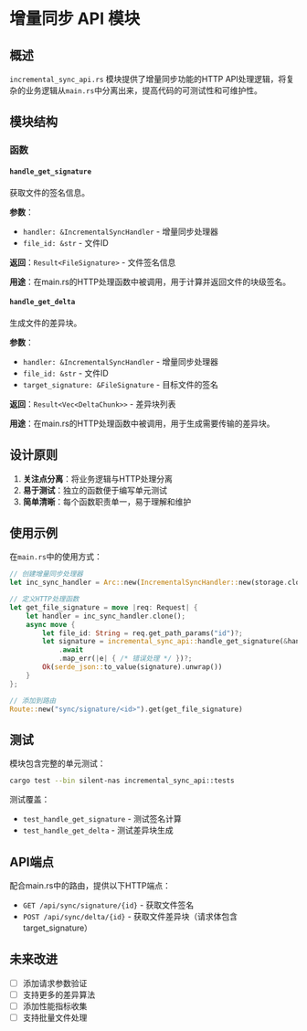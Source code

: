 # 增量同步 API 模块

## 概述

`incremental_sync_api.rs` 模块提供了增量同步功能的HTTP API处理逻辑，将复杂的业务逻辑从`main.rs`中分离出来，提高代码的可测试性和可维护性。

## 模块结构

### 函数

#### `handle_get_signature`
获取文件的签名信息。

**参数**：
- `handler: &IncrementalSyncHandler` - 增量同步处理器
- `file_id: &str` - 文件ID

**返回**：`Result<FileSignature>` - 文件签名信息

**用途**：在main.rs的HTTP处理函数中被调用，用于计算并返回文件的块级签名。

#### `handle_get_delta`
生成文件的差异块。

**参数**：
- `handler: &IncrementalSyncHandler` - 增量同步处理器
- `file_id: &str` - 文件ID
- `target_signature: &FileSignature` - 目标文件的签名

**返回**：`Result<Vec<DeltaChunk>>` - 差异块列表

**用途**：在main.rs的HTTP处理函数中被调用，用于生成需要传输的差异块。

## 设计原则

1. **关注点分离**：将业务逻辑与HTTP处理分离
2. **易于测试**：独立的函数便于编写单元测试
3. **简单清晰**：每个函数职责单一，易于理解和维护

## 使用示例

在`main.rs`中的使用方式：

```rust
// 创建增量同步处理器
let inc_sync_handler = Arc::new(IncrementalSyncHandler::new(storage.clone(), 64 * 1024));

// 定义HTTP处理函数
let get_file_signature = move |req: Request| {
    let handler = inc_sync_handler.clone();
    async move {
        let file_id: String = req.get_path_params("id")?;
        let signature = incremental_sync_api::handle_get_signature(&handler, &file_id)
            .await
            .map_err(|e| { /* 错误处理 */ })?;
        Ok(serde_json::to_value(signature).unwrap())
    }
};

// 添加到路由
Route::new("sync/signature/<id>").get(get_file_signature)
```

## 测试

模块包含完整的单元测试：

```bash
cargo test --bin silent-nas incremental_sync_api::tests
```

测试覆盖：
- `test_handle_get_signature` - 测试签名计算
- `test_handle_get_delta` - 测试差异块生成

## API端点

配合main.rs中的路由，提供以下HTTP端点：

- `GET /api/sync/signature/{id}` - 获取文件签名
- `POST /api/sync/delta/{id}` - 获取文件差异块（请求体包含target_signature）

## 未来改进

- [ ] 添加请求参数验证
- [ ] 支持更多的差异算法
- [ ] 添加性能指标收集
- [ ] 支持批量文件处理
